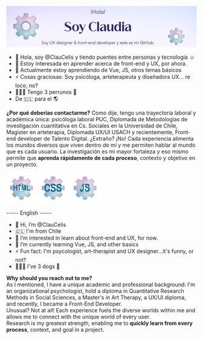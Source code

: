 ![banner](banner_gears.png)

- 👋 Hola, soy @ClauCelis y tiendo puentes entre personas y tecnología ☺️
-  👀 Estoy interesada en aprender acerca de front-end y UX, por ahora.
- 🌱 Actualmente estoy aprendiendo de Vue, JS, otros temas básicos
- ⚡ Cosas graciosas: Soy psicóloga, arteterapeuta y diseñadora UX... re loco, no?
- 🐶🐶🐶 Tengo 3 perrunos 💜
- De 🇨🇱 para el 🌎

**¿Por qué deberías contactarme?**
Como dije, tengo una trayectoria laboral y académica única: psicóloga laboral PUC, Diplomada de Metodologías de investigación cuantitativa en Cs. Sociales en la Universidad de Chile, Magister en arteterapia, Diplomada UX/UI USACH y recientemente, Front-end developer de Talento Digital.
¿Extraño? ¡No! Cada experiencia alimenta los mundos diversos que viven dentro de mí y me permiten hablar al mundo que es cada usuario.
La investigación es mi mayor fortaleza y eso mismo permite que **aprenda rápidamente de cada proceso**, contexto y objetivo en un proyecto.

![html](html.png)  ![css](css.png)  ![js](js.png)


----- English ----- 
- 👋 Hi, I’m @ClauCelis
-  🇨🇱 I'm from Chile
- 👀 I’m interested in learn about front-end and UX, for now.
- 🌱 I’m currently learning Vue, JS, and other basics
- ⚡ Fun fact: I'm psycologist, art-therapist and UX designer...it's funny, or not?
- 🐶🐶🐶 I've 3 dogs 💜

**Why should you reach out to me?**  
As I mentioned, I have a unique academic and professional background: I'm an organizational psychologist, hold a diploma in Quantitative Research Methods in Social Sciences, a Master's in Art Therapy, a UX/UI diploma, and recently, I became a Front-End Developer.  
Unusual? Not at all! Each experience fuels the diverse worlds within me and allows me to connect with the unique world of every user.  
Research is my greatest strength, enabling me to **quickly learn from every process**, context, and goal in a project.


<!---
ClauCelis/ClauCelis is a ✨ special ✨ repository because its `README.md` (this file) appears on your GitHub profile.
You can click the Preview link to take a look at your changes.
--->
